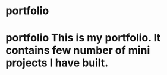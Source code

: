 # portfolio
# portfolio This is my portfolio. It contains few number of mini projects I have built. 
